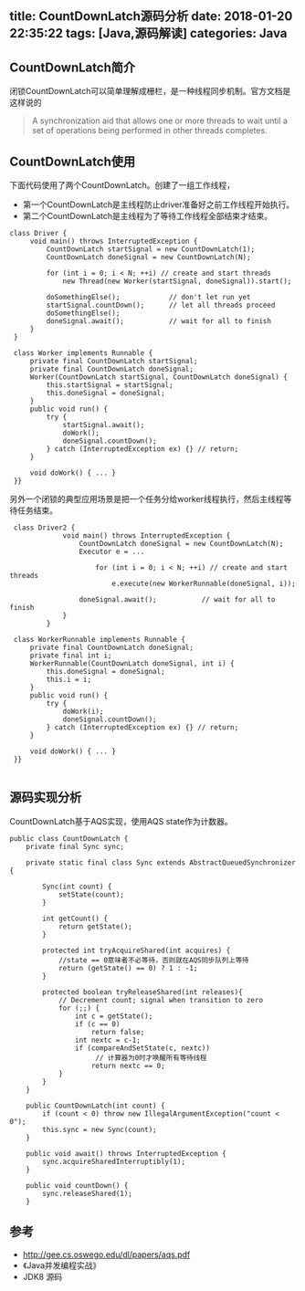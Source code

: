 title: CountDownLatch源码分析
date: 2018-01-20 22:35:22
tags: [Java,源码解读]
categories: Java
---
## CountDownLatch简介
闭锁CountDownLatch可以简单理解成栅栏，是一种线程同步机制。官方文档是这样说的
> A synchronization aid that allows one or more threads to wait until a set of operations being performed in other threads completes.

## CountDownLatch使用
下面代码使用了两个CountDownLatch。创建了一组工作线程，

* 第一个CountDownLatch是主线程防止driver准备好之前工作线程开始执行。
* 第二个CountDownLatch是主线程为了等待工作线程全部结束才结束。
 
```
class Driver {
     void main() throws InterruptedException {
         CountDownLatch startSignal = new CountDownLatch(1);
         CountDownLatch doneSignal = new CountDownLatch(N);

         for (int i = 0; i < N; ++i) // create and start threads
             new Thread(new Worker(startSignal, doneSignal)).start();

         doSomethingElse();            // don't let run yet
         startSignal.countDown();      // let all threads proceed
         doSomethingElse();
         doneSignal.await();           // wait for all to finish
     }
 }

 class Worker implements Runnable {
     private final CountDownLatch startSignal;
     private final CountDownLatch doneSignal;
     Worker(CountDownLatch startSignal, CountDownLatch doneSignal) {
         this.startSignal = startSignal;
         this.doneSignal = doneSignal;
     }
     public void run() {
         try {
             startSignal.await();
             doWork();
             doneSignal.countDown();
         } catch (InterruptedException ex) {} // return;
     }

     void doWork() { ... }
 }}
```
另外一个闭锁的典型应用场景是把一个任务分给worker线程执行，然后主线程等待任务结束。

```
 class Driver2 {
             void main() throws InterruptedException {
                 CountDownLatch doneSignal = new CountDownLatch(N);
                 Executor e = ...

                     for (int i = 0; i < N; ++i) // create and start threads
                         e.execute(new WorkerRunnable(doneSignal, i));

                 doneSignal.await();           // wait for all to finish
             }
         }

 class WorkerRunnable implements Runnable {
     private final CountDownLatch doneSignal;
     private final int i;
     WorkerRunnable(CountDownLatch doneSignal, int i) {
         this.doneSignal = doneSignal;
         this.i = i;
     }
     public void run() {
         try {
             doWork(i);
             doneSignal.countDown();
         } catch (InterruptedException ex) {} // return;
     }

     void doWork() { ... }
 }}
 
```
## 源码实现分析
CountDownLatch基于AQS实现，使用AQS state作为计数器。
```
public class CountDownLatch {
 	private final Sync sync;
 	
    private static final class Sync extends AbstractQueuedSynchronizer {

        Sync(int count) {
            setState(count);
        }

        int getCount() {
            return getState();
        }

        protected int tryAcquireShared(int acquires) {
        	//state == 0意味者不必等待，否则就在AQS同步队列上等待
            return (getState() == 0) ? 1 : -1;
        }

        protected boolean tryReleaseShared(int releases){
            // Decrement count; signal when transition to zero
            for (;;) {
                int c = getState();
                if (c == 0)
                    return false;
                int nextc = c-1;
                if (compareAndSetState(c, nextc))
                	 // 计算器为0时才唤醒所有等待线程
                    return nextc == 0;
            }
        }
    }
    
    public CountDownLatch(int count) {
        if (count < 0) throw new IllegalArgumentException("count < 0");
        this.sync = new Sync(count);
    }
    
    public void await() throws InterruptedException {
        sync.acquireSharedInterruptibly(1);
    }
    
    public void countDown() {
        sync.releaseShared(1);
    }
 ```

## 参考
- <http://gee.cs.oswego.edu/dl/papers/aqs.pdf>
- 《Java并发编程实战》
- JDK8 源码 
 